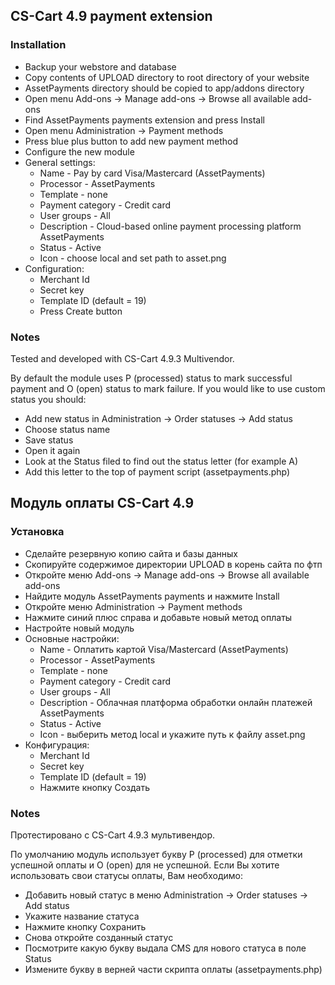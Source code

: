 ## CS-Cart 4.9 payment extension

### Installation

* Backup your webstore and database
* Copy contents of UPLOAD directory to root directory of your website 
* AssetPayments directory should be copied to app/addons directory
* Open menu Add-ons -> Manage add-ons -> Browse all available add-ons
* Find AssetPayments payments extension and press Install
* Open menu Administration -> Payment methods
* Press blue plus button to add new payment method
* Configure the new module
* General settings:
  * Name - Pay by card Visa/Mastercard (AssetPayments)
  * Processor - AssetPayments
  * Template - none
  * Payment category - Credit card
  * User groups - All
  * Description - Cloud-based online payment processing platform AssetPayments
  * Status - Active
  * Icon - choose local and set path to asset.png
* Configuration:
  * Merchant Id
  * Secret key
  * Template ID (default = 19)
  * Press Create button
  
### Notes
Tested and developed with CS-Cart 4.9.3 Multivendor.

By default the module uses P (processed) status to mark successful payment and O (open) status to mark failure. If you would like to use custom status you should: 
* Add new status in Administration -> Order statuses -> Add status
* Choose status name
* Save status
* Open it again
* Look at the Status filed to find out the status letter (for example A)
* Add this letter to the top of payment script (assetpayments.php)

## Модуль оплаты CS-Cart 4.9

### Установка

* Сделайте резервную копию сайта и базы данных
* Скопируйте содержимое директории UPLOAD в корень сайта по фтп
* Откройте меню Add-ons -> Manage add-ons -> Browse all available add-ons
* Найдите модуль AssetPayments payments и нажмите Install
* Откройте меню Administration -> Payment methods
* Нажмите синий плюс справа и добавьте новый метод оплаты 
* Настройте новый модуль
* Основные настройки:
  * Name - Оплатить картой Visa/Mastercard (AssetPayments)
  * Processor - AssetPayments
  * Template - none
  * Payment category - Credit card
  * User groups - All
  * Description - Облачная платформа обработки онлайн платежей AssetPayments
  * Status - Active
  * Icon - выберить метод local и укажите путь к файлу asset.png
* Конфигурация:
  * Merchant Id
  * Secret key
  * Template ID (default = 19)
  * Нажмите кнопку Создать
  
### Notes
Протестировано с CS-Cart 4.9.3 мультивендор.

По умолчанию модуль использует букву P (processed) для отметки успешной оплаты и О (open) для не успешной. Если Вы хотите использовать свои статусы оплаты, Вам необходимо:
* Добавить новый статус в меню Administration -> Order statuses -> Add status
* Укажите название статуса
* Нажмите кнопку Сохранить
* Снова откройте созданный статус
* Посмотрите какую букву выдала CMS для нового статуса в поле Status
* Измените букву в верней части скрипта оплаты (assetpayments.php)
